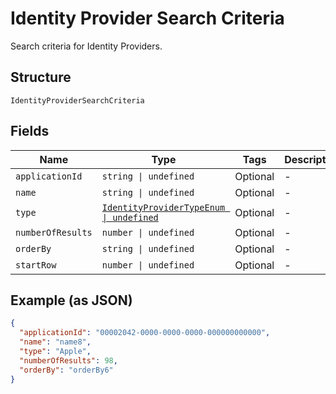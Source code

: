 
# Identity Provider Search Criteria

Search criteria for Identity Providers.

## Structure

`IdentityProviderSearchCriteria`

## Fields

| Name | Type | Tags | Description |
|  --- | --- | --- | --- |
| `applicationId` | `string \| undefined` | Optional | - |
| `name` | `string \| undefined` | Optional | - |
| `type` | [`IdentityProviderTypeEnum \| undefined`](../../doc/models/identity-provider-type-enum.md) | Optional | - |
| `numberOfResults` | `number \| undefined` | Optional | - |
| `orderBy` | `string \| undefined` | Optional | - |
| `startRow` | `number \| undefined` | Optional | - |

## Example (as JSON)

```json
{
  "applicationId": "00002042-0000-0000-0000-000000000000",
  "name": "name8",
  "type": "Apple",
  "numberOfResults": 98,
  "orderBy": "orderBy6"
}
```

